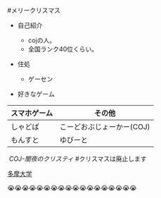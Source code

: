 #メリークリスマス

* 自己紹介
  * cojの人。
  * 全国ランク40位くらい。
* 住処
  * ゲーセン
 

* 好きなゲーム

 スマホゲーム| その他
 ------------ | -------------
 しゃどば | こーどおぶじょーかー(COJ)
 もんすと | ゆびーと

  _COJ-闇夜のクリスティ_
 #クリスマスは廃止します


 [多摩大学](http://www.tama.ac.jp/)

 :sob::sob::sob::sob::sob::sob::sob::sob::sob::sob::sob::sob::sob::sob::sob::sob::sob::sob:

